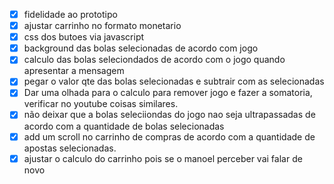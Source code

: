 - [x] fidelidade ao prototipo
- [x] ajustar carrinho no formato monetario
- [x] css dos butoes via javascript
- [x] background das bolas selecionadas de acordo com jogo
- [x] calculo das bolas seleciondados de acordo com o jogo quando apresentar a mensagem
- [x] pegar o valor qte das bolas selecionadas e subtrair com as selecionadas
- [x] Dar uma olhada para o calculo para remover jogo e fazer a somatoria, verificar no youtube coisas similares.
- [x] não deixar que a bolas seleciiondas do jogo nao seja ultrapassadas de acordo com a quantidade de bolas selecionadas
- [x] add um scroll no carrinho de compras de acordo com a quantidade de apostas selecionadas.
- [x] ajustar o calculo do carrinho pois se o manoel perceber vai falar de novo